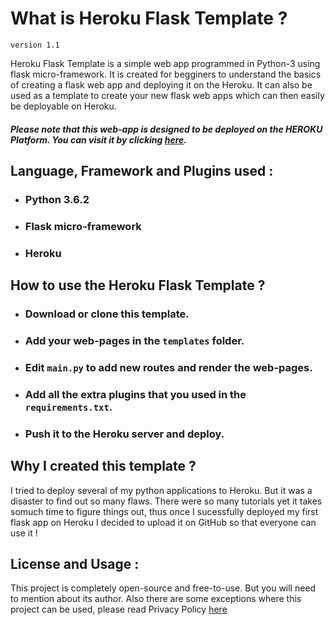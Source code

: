 # What is Heroku Flask Template ?
`version 1.1`

Heroku Flask Template is a simple web app programmed in Python-3 using flask micro-framework. It is created for begginers to understand the basics of creating a flask web app and deploying it on the Heroku. It can also be used as a template to create your new flask web apps which can then easily be deployable on Heroku.

##### Please note that this web-app is designed to be deployed on the HEROKU Platform. You can visit it by clicking [here](https://flasktemplate.herokuapp.com).

## Language, Framework and Plugins used :
- ### Python 3.6.2
- ### Flask micro-framework
- ### Heroku

## How to use the Heroku Flask Template ?
- ### Download or clone this template.
- ### Add your web-pages in the `templates` folder.
- ### Edit `main.py` to add new routes and render the web-pages.
- ### Add all the extra plugins that you used in the `requirements.txt`.
- ### Push it to the Heroku server and deploy.

## Why I created this template ?
I tried to deploy several of my python applications to Heroku. But it was a disaster to find out so many flaws. There were so many tutorials yet it takes somuch time to figure things out, thus once I sucessfully deployed my first flask app on Heroku I decided to upload it on GitHub so that everyone can use it ! 

## License and Usage :

This project is completely open-source and free-to-use. But you will need to mention about its author.
Also there are some exceptions where this project can be used, please read Privacy Policy [here](http://parthsarthee.com/ops-privacy-policy)
